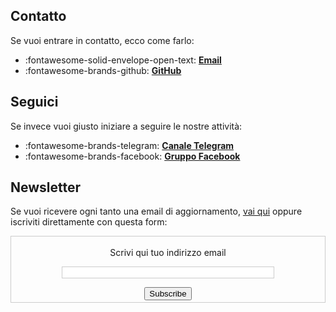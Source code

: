 ## Contatto
Se vuoi entrare in contatto, ecco come farlo:

<div class="grid cards" markdown>

- :fontawesome-solid-envelope-open-text: **[Email](mailto:stefano.cecere@gmail.com)**  
- :fontawesome-brands-github: **[GitHub](https://github.com/2050x)**  

</div><i class="fa-solid fa-envelope-open-text"></i>

## Seguici
Se invece vuoi giusto iniziare a seguire le nostre attività:

<div class="grid cards" markdown>

- :fontawesome-brands-telegram: **[Canale Telegram](https://t.me/org2050x)**  
- :fontawesome-brands-facebook: **[Gruppo Facebook](https://www.facebook.com/groups/2050x)**  

</div><i class="fa-solid fa-envelope-open-text"></i>

## Newsletter
Se vuoi ricevere ogni tanto una email di aggiornamento, [vai qui](https://tinyletter.com/2050x) oppure iscriviti direttamente con questa form:

<form style="border:1px solid #ccc;padding:3px;text-align:center;" action="https://tinyletter.com/2050x" method="post" target="popupwindow" onsubmit="window.open('https://tinyletter.com/2050x', 'popupwindow', 'scrollbars=yes,width=800,height=600');return true"><p><label for="tlemail">Scrivi qui tuo indirizzo email</label></p><p><input type="text" style="width:340px;border:1px solid #ccc" name="email" id="tlemail" /></p><input type="hidden" value="1" name="embed"/><input type="submit" value="Subscribe" class="md-button md-button--primary"/></form>
